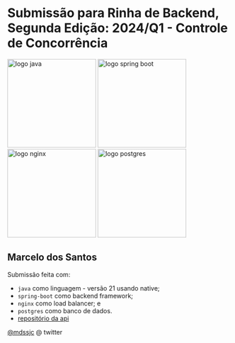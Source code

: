 # Submissão para Rinha de Backend, Segunda Edição: 2024/Q1 - Controle de Concorrência

<img src="https://upload.wikimedia.org/wikipedia/en/3/30/Java_programming_language_logo.svg" alt="logo java" width="200" height="auto">

<img src="https://upload.wikimedia.org/wikipedia/commons/7/79/Spring_Boot.svg" alt="logo spring boot" width="200" height="auto">

<img src="https://upload.wikimedia.org/wikipedia/commons/c/c5/Nginx_logo.svg" alt="logo nginx" width="200" height="auto">

<img src="https://upload.wikimedia.org/wikipedia/commons/2/29/Postgresql_elephant.svg" alt="logo postgres" width="200" height="auto">

## Marcelo dos Santos

Submissão feita com:
- `java` como linguagem - versão 21 usando native;
- `spring-boot` como backend framework;
- `nginx` como load balancer; e
- `postgres` como banco de dados.
- [repositório da api](https://github.com/mdssjc/rinha-de-backend-2024-q1)

[@mdssjc](https://twitter.com/mdssjc) @ twitter
